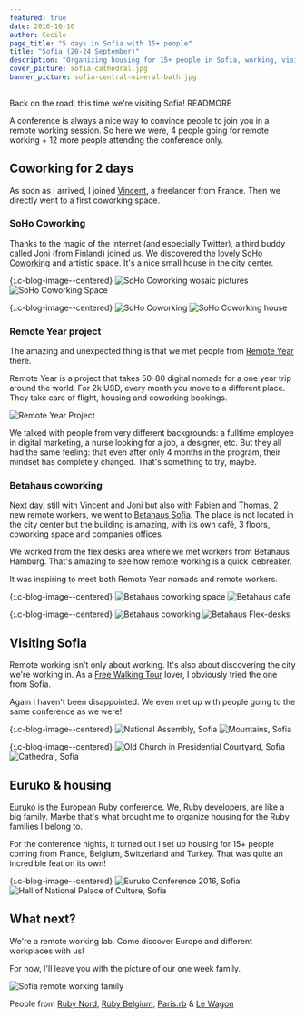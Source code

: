 ```yaml
---
featured: true
date: 2016-10-10
author: Cecile
page_title: "5 days in Sofia with 15+ people"
title: "Sofia (20-24 September)"
description: "Organizing housing for 15+ people in Sofia, working, visiting and attending a Ruby conference."
cover_picture: sofia-cathedral.jpg
banner_picture: sofia-central-mineral-bath.jpg
---
```


Back on the road, this time we're visiting Sofia!
READMORE

A conference is always a nice way to convince people to join you in a remote working session. So here we were, 4 people going for remote working + 12 more people attending the conference only.

## Coworking for 2 days

As soon as I arrived, I joined [Vincent](https://twitter.com/vdaubry), a freelancer from France. Then we directly went to a first coworking space.

### SoHo Coworking

Thanks to the magic of the Internet (and especially Twitter), a third buddy called [Joni](https://twitter.com/jonihasanen) (from Finland) joined us. We discovered the lovely [SoHo Coworking](http://soho.bg/) and artistic space. It's a nice small house in the city center.

{:.c-blog-image--centered}
![SoHo Coworking wosaic pictures](/assets/images/blog/articles/2016-10-10-sofia/soho-coworking-mosaic.jpg)
![SoHo Coworking Space](/assets/images/blog/articles/2016-10-10-sofia/soho-coworking-space.jpg)

{:.c-blog-image--centered}
![SoHo Coworking](/assets/images/blog/articles/2016-10-10-sofia/soho-coworking.jpg)
![SoHo Coworking house](/assets/images/blog/articles/2016-10-10-sofia/soho-coworking-house.jpg)

### Remote Year project

The amazing and unexpected thing is that we met people from [Remote Year](http://www.remoteyear.com/) there.

Remote Year is a project that takes 50-80 digital nomads for a one year trip around the world. For 2k USD, every month you move to a different place. They take care of flight, housing and coworking bookings.

![Remote Year Project](/assets/images/blog/articles/2016-10-10-sofia/remote-year-project.jpg)

We talked with people from very different backgrounds: a fulltime employee in digital marketing, a nurse looking for a job, a designer, etc. But they all had the same feeling: that even after only 4 months in the program, their mindset has completely changed. That's something to try, maybe.

### Betahaus coworking

Next day, still with Vincent and Joni but also with [Fabien](http://www.norydev.com/) and [Thomas](https://twitter.com/aryko), 2 new remote workers, we went to [Betahaus Sofia](http://www.betahaus.bg/en/). The place is not located in the city center but the building is amazing, with its own café, 3 floors, coworking space and companies offices.

We worked from the flex desks area where we met workers from Betahaus Hamburg. That's amazing to see how remote working is a quick icebreaker.

It was inspiring to meet both Remote Year nomads and remote workers.

{:.c-blog-image--centered}
![Betahaus coworking space](/assets/images/blog/articles/2016-10-10-sofia/betahaus-coworking-space.jpg)
![Betahaus cafe](/assets/images/blog/articles/2016-10-10-sofia/betahaus-cafe.jpg)

{:.c-blog-image--centered}
![Betahaus coworking](/assets/images/blog/articles/2016-10-10-sofia/betahaus-coworking.jpg)
![Betahaus Flex-desks](/assets/images/blog/articles/2016-10-10-sofia/betahaus-flexdesks.jpg)

## Visiting Sofia

Remote working isn't only about working. It's also about discovering the city we're working in. As a [Free Walking Tour](http://freesofiatour.com/) lover, I obviously tried the one from Sofia.

Again I haven't been disappointed. We even met up with people going to the same conference as we were!

{:.c-blog-image--centered}
![National Assembly, Sofia](/assets/images/blog/articles/2016-10-10-sofia/sofia-national-assembly.jpg)
![Mountains, Sofia](/assets/images/blog/articles/2016-10-10-sofia/sofia-mountains.jpg)

{:.c-blog-image--centered}
![Old Church in Presidential Courtyard, Sofia](/assets/images/blog/articles/2016-10-10-sofia/sofia-old-church.jpg)
![Cathedral, Sofia](/assets/images/blog/articles/2016-10-10-sofia/sofia-cathedral-singe-savant.jpg)

## Euruko & housing

[Euruko](http://euruko2016.org/) is the European Ruby conference. We, Ruby developers, are like a big family. Maybe that's what brought me to organize housing for the Ruby families I belong to.

For the conference nights, it turned out I set up housing for 15+ people coming from France, Belgium, Switzerland and Turkey. That was quite an incredible feat on its own!

{:.c-blog-image--centered}
![Euruko Conference 2016, Sofia](/assets/images/blog/articles/2016-10-10-sofia/sofia-ndk-euruko.jpg)
![Hall of National Palace of Culture, Sofia](/assets/images/blog/articles/2016-10-10-sofia/sofia-ndk-hall.jpg)

## What next?

We're a remote working lab. Come discover Europe and different workplaces with us!

For now, I'll leave you with the picture of our one week family.

![Sofia remote working family](/assets/images/blog/articles/2016-10-10-sofia/sofia-remote-working-family.jpg)

People from [Ruby Nord](http://ruby-nord.org/en/), [Ruby Belgium](http://rubybelgium.be/), [Paris.rb](https://www.rubyparis.org/) & [Le Wagon](https://www.lewagon.com/)

